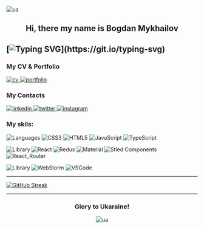 ![ua](https://user-images.githubusercontent.com/91826635/180766944-99437235-673e-461a-969a-16833c2b81d3.png)

<h2 align='center' dir='auto'>Hi, there my name is Bogdan Mykhailov</h2>

[![Typing SVG](https://readme-typing-svg.demolab.com?font=Press+Start+2P&size=24&pause=1&color=FFB387&center=true&vCenter=true&multiline=true&repeat=false&width=1080&height=80&lines=I%E2%80%99m+a+goal-oriented+developer+focused+on;Front-End+development+using+React%2C+Redux%2C+TS.)](https://git.io/typing-svg)
---

 ### My CV & Portfolio
 
<a href='https://drive.google.com/file/d/1VeghR7op3oiFhC8Z0AD1vqgnVd2v51Mt/view?usp=sharing' rel='nofollow'>
<img src="https://img.shields.io/badge/CV-1d4350?style=for-the-badge&logo=CV&logoColor=FFB387" alt="cv">
</a>

<a href='https://bogdan-mykhailov.github.io/myPortfolio/' rel='nofollow'>
<img src="https://img.shields.io/badge/Portfolio-1d4350?style=for-the-badge&logo=Portfolio&logoColor=FFB387" alt="portfolio">
</a>

 ### My Contacts
 
<a href='https://www.linkedin.com/in/bogdan-mykhailov/' rel='nofollow'>
<img src="https://img.shields.io/badge/LinkedIn-1d4350?style=for-the-badge&logo=linkedin&logoColor=white" alt="linkedin">
</a>
<a href='https://twitter.com/bogdanmykhailov' rel='nofollow'>
<img src="https://img.shields.io/badge/Twitter-1d4350?style=for-the-badge&logo=twitter&logoColor=white" alt="twitter">
</a>
<a href='https://www.instagram.com/bogdan_mykhailov/' rel='nofollow'>
<img src="https://img.shields.io/badge/Instagram-1d4350?style=for-the-badge&logo=instagram&logoColor=white" alt="instagram">
</a>
 
### My skils:

<img src="https://img.shields.io/badge/Languages_:-1d4350?style=for-the-badge&logo=Languages&logoColor=FFB387" alt="Languages"> <img src="https://img.shields.io/badge/CSS3-1d4350?style=for-the-badge&logo=css3&logoColor=white" alt="CSS3"> <img src="https://img.shields.io/badge/HTML5-1d4350?style=for-the-badge&logo=html5&logoColor=white" alt="HTML5"> <img src="https://img.shields.io/badge/JavaScript-1d4350?style=for-the-badge&logo=javascript&logoColor=white" alt="JavaScript"> <img src="https://img.shields.io/badge/TypeScript-1d4350?style=for-the-badge&logo=typescript&logoColor=white" alt="TypeScript">

<img src="https://img.shields.io/badge/Libraries_:-1d4350?style=for-the-badge&logo=Libraries&logoColor=FFB387" alt="Library"> <img src="https://img.shields.io/badge/React-1d4350?style=for-the-badge&logo=react&logoColor=white" alt="React"> <img src="https://img.shields.io/badge/Redux-1d4350?style=for-the-badge&logo=redux&logoColor=white" alt="Redux"> <img src="https://img.shields.io/badge/Material%20UI-1d4350?style=for-the-badge&logo=mui&logoColor=white" alt="Material"> <img src="https://img.shields.io/badge/styled--components-1d4350?style=for-the-badge&logo=styled-components&logoColor=white" alt="Stled Components"> <img src="https://img.shields.io/badge/React_Router-1d4350?style=for-the-badge&logo=react-router&logoColor=white" alt="React_Router">

<img src="https://img.shields.io/badge/IDE_:-1d4350?style=for-the-badge&logo=IDE&logoColor=FFB387" alt="Library"> <img src="https://img.shields.io/badge/WebStorm-1d4350?style=for-the-badge&logo=WebStorm&logoColor=white" alt="WebStorm"> <img src="https://img.shields.io/badge/VSCode-1d4350?style=for-the-badge&logo=visual%20studio%20code&logoColor=white" alt="VSCode">

___

[![GitHub Streak](https://streak-stats.demolab.com?user=Bogdan-Mykhailov&theme=onedark_duo&hide_border=true&date_format=M%20j%5B%2C%20Y%5D&mode=weekly)](https://git.io/streak-stats)
___

<div align='center'>

<h3>Glory to Ukaraine!</h3>
 
![ua](https://user-images.githubusercontent.com/91826635/180657972-20a1444b-d558-4823-8b13-99419fdef67b.png)

</div>
